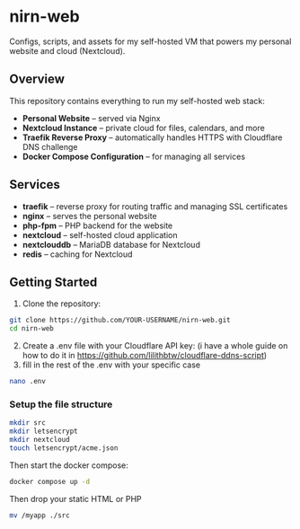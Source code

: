 # nirn-web

Configs, scripts, and assets for my self-hosted VM that powers my personal website and cloud (Nextcloud).

## Overview

This repository contains everything to run my self-hosted web stack:

- **Personal Website** – served via Nginx  
- **Nextcloud Instance** – private cloud for files, calendars, and more  
- **Traefik Reverse Proxy** – automatically handles HTTPS with Cloudflare DNS challenge  
- **Docker Compose Configuration** – for managing all services

## Services

- **traefik** – reverse proxy for routing traffic and managing SSL certificates  
- **nginx** – serves the personal website  
- **php-fpm** – PHP backend for the website  
- **nextcloud** – self-hosted cloud application  
- **nextclouddb** – MariaDB database for Nextcloud  
- **redis** – caching for Nextcloud  

## Getting Started

1. Clone the repository:

```bash
git clone https://github.com/YOUR-USERNAME/nirn-web.git
cd nirn-web
```
2. Create a .env file with your Cloudflare API key: (i have a whole guide on how to do it in https://github.com/lilithbtw/cloudflare-ddns-script)
3. fill in the rest of the .env with your specific case
```bash
nano .env
```
### Setup the file structure
```bash
mkdir src
mkdir letsencrypt
mkdir nextcloud
touch letsencrypt/acme.json
```
Then start the docker compose:
```bash
docker compose up -d
```
Then drop your static HTML or PHP
```bash
mv /myapp ./src
```
